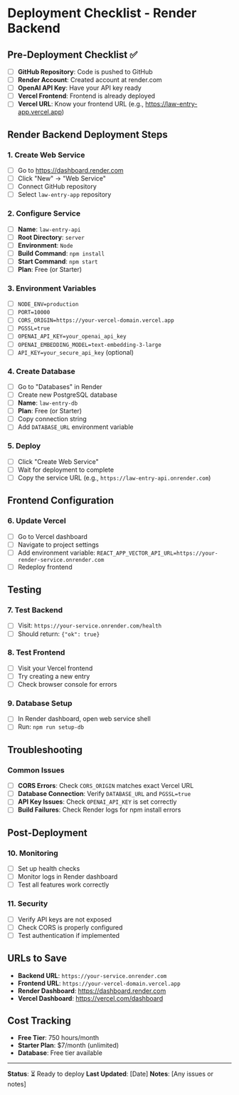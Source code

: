 # Deployment Checklist - Render Backend

## Pre-Deployment Checklist ✅

- [ ] **GitHub Repository**: Code is pushed to GitHub
- [ ] **Render Account**: Created account at render.com
- [ ] **OpenAI API Key**: Have your API key ready
- [ ] **Vercel Frontend**: Frontend is already deployed
- [ ] **Vercel URL**: Know your frontend URL (e.g., https://law-entry-app.vercel.app)

## Render Backend Deployment Steps

### 1. Create Web Service
- [ ] Go to https://dashboard.render.com
- [ ] Click "New" → "Web Service"
- [ ] Connect GitHub repository
- [ ] Select `law-entry-app` repository

### 2. Configure Service
- [ ] **Name**: `law-entry-api`
- [ ] **Root Directory**: `server`
- [ ] **Environment**: `Node`
- [ ] **Build Command**: `npm install`
- [ ] **Start Command**: `npm start`
- [ ] **Plan**: Free (or Starter)

### 3. Environment Variables
- [ ] `NODE_ENV=production`
- [ ] `PORT=10000`
- [ ] `CORS_ORIGIN=https://your-vercel-domain.vercel.app`
- [ ] `PGSSL=true`
- [ ] `OPENAI_API_KEY=your_openai_api_key`
- [ ] `OPENAI_EMBEDDING_MODEL=text-embedding-3-large`
- [ ] `API_KEY=your_secure_api_key` (optional)

### 4. Create Database
- [ ] Go to "Databases" in Render
- [ ] Create new PostgreSQL database
- [ ] **Name**: `law-entry-db`
- [ ] **Plan**: Free (or Starter)
- [ ] Copy connection string
- [ ] Add `DATABASE_URL` environment variable

### 5. Deploy
- [ ] Click "Create Web Service"
- [ ] Wait for deployment to complete
- [ ] Copy the service URL (e.g., `https://law-entry-api.onrender.com`)

## Frontend Configuration

### 6. Update Vercel
- [ ] Go to Vercel dashboard
- [ ] Navigate to project settings
- [ ] Add environment variable: `REACT_APP_VECTOR_API_URL=https://your-render-service.onrender.com`
- [ ] Redeploy frontend

## Testing

### 7. Test Backend
- [ ] Visit: `https://your-service.onrender.com/health`
- [ ] Should return: `{"ok": true}`

### 8. Test Frontend
- [ ] Visit your Vercel frontend
- [ ] Try creating a new entry
- [ ] Check browser console for errors

### 9. Database Setup
- [ ] In Render dashboard, open web service shell
- [ ] Run: `npm run setup-db`

## Troubleshooting

### Common Issues
- [ ] **CORS Errors**: Check `CORS_ORIGIN` matches exact Vercel URL
- [ ] **Database Connection**: Verify `DATABASE_URL` and `PGSSL=true`
- [ ] **API Key Issues**: Check `OPENAI_API_KEY` is set correctly
- [ ] **Build Failures**: Check Render logs for npm install errors

## Post-Deployment

### 10. Monitoring
- [ ] Set up health checks
- [ ] Monitor logs in Render dashboard
- [ ] Test all features work correctly

### 11. Security
- [ ] Verify API keys are not exposed
- [ ] Check CORS is properly configured
- [ ] Test authentication if implemented

## URLs to Save

- **Backend URL**: `https://your-service.onrender.com`
- **Frontend URL**: `https://your-vercel-domain.vercel.app`
- **Render Dashboard**: https://dashboard.render.com
- **Vercel Dashboard**: https://vercel.com/dashboard

## Cost Tracking

- **Free Tier**: 750 hours/month
- **Starter Plan**: $7/month (unlimited)
- **Database**: Free tier available

---

**Status**: ⏳ Ready to deploy
**Last Updated**: [Date]
**Notes**: [Any issues or notes]

